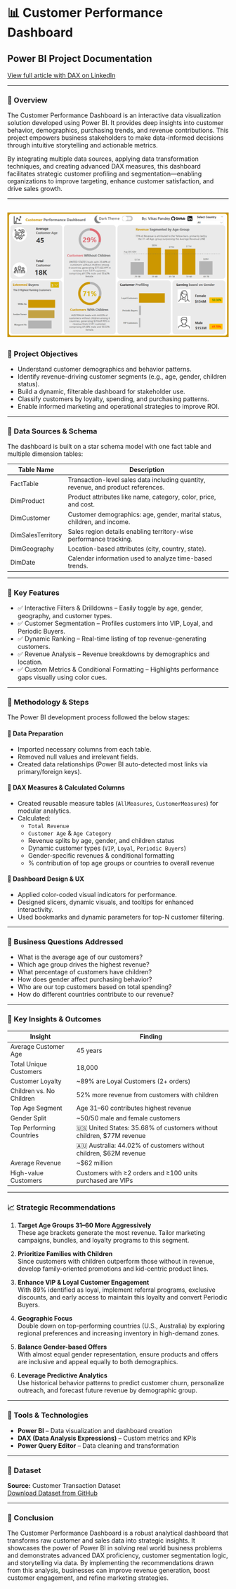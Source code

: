 # 📊 Customer Performance Dashboard

## Power BI Project Documentation  
[View full article with DAX on LinkedIn](https://www.linkedin.com/pulse/building-power-bi-customer-performance-dashboard-from-vikas-pandey-kb8sc)

---

### 🔹 Overview

The Customer Performance Dashboard is an interactive data visualization solution developed using Power BI. It provides deep insights into customer behavior, demographics, purchasing trends, and revenue contributions. This project empowers business stakeholders to make data-informed decisions through intuitive storytelling and actionable metrics.

By integrating multiple data sources, applying data transformation techniques, and creating advanced DAX measures, this dashboard facilitates strategic customer profiling and segmentation—enabling organizations to improve targeting, enhance customer satisfaction, and drive sales growth.

---
![Customer Performance Dashboard](1747126646988.png)
---

### 🔹 Project Objectives

- Understand customer demographics and behavior patterns.  
- Identify revenue-driving customer segments (e.g., age, gender, children status).  
- Build a dynamic, filterable dashboard for stakeholder use.  
- Classify customers by loyalty, spending, and purchasing patterns.  
- Enable informed marketing and operational strategies to improve ROI.  

---

### 🔹 Data Sources & Schema

The dashboard is built on a star schema model with one fact table and multiple dimension tables:

| Table Name       | Description                                                                       |
|------------------|-----------------------------------------------------------------------------------|
| FactTable        | Transaction-level sales data including quantity, revenue, and product references. |
| DimProduct       | Product attributes like name, category, color, price, and cost.                   |
| DimCustomer      | Customer demographics: age, gender, marital status, children, and income.         |
| DimSalesTerritory| Sales region details enabling territory-wise performance tracking.                |
| DimGeography     | Location-based attributes (city, country, state).                                 |
| DimDate          | Calendar information used to analyze time-based trends.                           |

---

### 🔹 Key Features

- ✅ Interactive Filters & Drilldowns – Easily toggle by age, gender, geography, and customer types.  
- ✅ Customer Segmentation – Profiles customers into VIP, Loyal, and Periodic Buyers.  
- ✅ Dynamic Ranking – Real-time listing of top revenue-generating customers.  
- ✅ Revenue Analysis – Revenue breakdowns by demographics and location.  
- ✅ Custom Metrics & Conditional Formatting – Highlights performance gaps visually using color cues.  

---

### 🔹 Methodology & Steps

The Power BI development process followed the below stages:

#### 🔁 Data Preparation
- Imported necessary columns from each table.  
- Removed null values and irrelevant fields.  
- Created data relationships (Power BI auto-detected most links via primary/foreign keys).  

#### 🧮 DAX Measures & Calculated Columns
- Created reusable measure tables (`AllMeasures`, `CustomerMeasures`) for modular analytics.  
- Calculated:  
  - `Total Revenue`  
  - `Customer Age` & `Age Category`  
  - Revenue splits by age, gender, and children status  
  - Dynamic customer types (`VIP`, `Loyal`, `Periodic Buyers`)  
  - Gender-specific revenues & conditional formatting  
  - % contribution of top age groups or countries to overall revenue  

#### 🎨 Dashboard Design & UX
- Applied color-coded visual indicators for performance.  
- Designed slicers, dynamic visuals, and tooltips for enhanced interactivity.  
- Used bookmarks and dynamic parameters for top-N customer filtering.  

---

### 🔹 Business Questions Addressed

- What is the average age of our customers?  
- Which age group drives the highest revenue?  
- What percentage of customers have children?  
- How does gender affect purchasing behavior?  
- Who are our top customers based on total spending?  
- How do different countries contribute to our revenue?  

---

### 🔹 Key Insights & Outcomes

| Insight                    | Finding                                                                 |
|---------------------------|-------------------------------------------------------------------------|
| Average Customer Age      | 45 years                                                                |
| Total Unique Customers    | 18,000                                                                  |
| Customer Loyalty          | ~89% are Loyal Customers (2+ orders)                                   |
| Children vs. No Children  | 52% more revenue from customers with children                           |
| Top Age Segment           | Age 31–60 contributes highest revenue                                   |
| Gender Split              | ~50/50 male and female customers                                        |
| Top Performing Countries  | 🇺🇸 United States: 35.68% of customers without children, $77M revenue  |
|                           | 🇦🇺 Australia: 44.02% of customers without children, $62M revenue       |
| Average Revenue           | ~$62 million                                                            |
| High-value Customers      | Customers with ≥2 orders and ≥100 units purchased are VIPs              |

---

### 📈 Strategic Recommendations

1. **Target Age Groups 31–60 More Aggressively**  
   These age brackets generate the most revenue. Tailor marketing campaigns, bundles, and loyalty programs to this segment.

2. **Prioritize Families with Children**  
   Since customers with children outperform those without in revenue, develop family-oriented promotions and kid-centric product lines.

3. **Enhance VIP & Loyal Customer Engagement**  
   With 89% identified as loyal, implement referral programs, exclusive discounts, and early access to maintain this loyalty and convert Periodic Buyers.

4. **Geographic Focus**  
   Double down on top-performing countries (U.S., Australia) by exploring regional preferences and increasing inventory in high-demand zones.

5. **Balance Gender-based Offers**  
   With almost equal gender representation, ensure products and offers are inclusive and appeal equally to both demographics.

6. **Leverage Predictive Analytics**  
   Use historical behavior patterns to predict customer churn, personalize outreach, and forecast future revenue by demographic group.

---

### 🔧 Tools & Technologies

- **Power BI** – Data visualization and dashboard creation  
- **DAX (Data Analysis Expressions)** – Custom metrics and KPIs  
- **Power Query Editor** – Data cleaning and transformation  

---

### 📂 Dataset

**Source:** Customer Transaction Dataset  
[Download Dataset from GitHub](https://github.com/vikaspandey-001/Customer-Performance-Dashboard.git)

---

### 🏁 Conclusion

The Customer Performance Dashboard is a robust analytical dashboard that transforms raw customer and sales data into strategic insights. It showcases the power of Power BI in solving real world business problems and demonstrates advanced DAX proficiency, customer segmentation logic, and storytelling via data. By implementing the recommendations drawn from this analysis, businesses can improve revenue generation, boost customer engagement, and refine marketing strategies.
